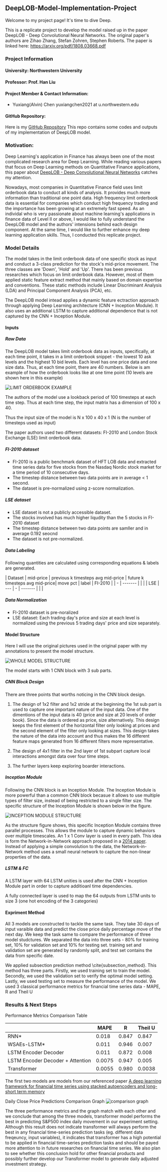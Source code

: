 
## DeepLOB-Model-Implementation-Project

Welcome to my project page! It's time to dive Deep.

This is a replicate project to develop the model raised up in the paper DeepLOB - Deep Convolutional Neural Networks. 
The original paper's authors are Zihao Zhang, Stefan Zohren, Stephen Roberts. The paper is linked here: https://arxiv.org/pdf/1808.03668.pdf

### Project Information
#### University: Northwestern University

#### Professor: Prof. Han Liu

#### Project Member & Contact Information:
  
  * Yuxiang(Alvin) Chen   yuxiangchen2021 at u.northwestern.edu

#### GitHub Repository:
  Here is my [GitHub Repository](https://github.com/yuxiangalvin/DeepLOB-Model-Implementation-Project)
  This repo contains some codes and outputs of my implementation of DeepLOB model.
  
### Motivation:

Deep Learning's application in Finance has always been one of the most complicated research area for Deep Learning. While reading various papers that focus on Deep Learning methods on Quantitative Finance applications, this paper about [DeepLOB - Deep Convolutional Neural Networks](https://arxiv.org/pdf/1808.03668.pdf) catches my attention.

Nowadays, most companies in Quantitative Finance field uses limit orderbook data to conduct all kinds of analysis. It provides much more information than traditional one point data. High frequency limit orderbook data is essential for companies which conduct high frequency trading and the importance has been growing at an extremely fast speed. As an individal who is very passionate about machine learning's applications in finance data of Level II or above, I would like to fully understand the DeepLOB model and the authors' intensions behind each design component. At the same time, I would like to further enhance my deep learning application skills. Thus, I conducted this replicate project.


### Model Details

The model takes in the limit orderbook data of one specific stock as input and conduct a 3-class prediction for the stock's mid-price movement. The three classes are 'Down', 'Hold' and 'Up'. There has been previous researches which focus on limit orderbook data. However, most of them applied static feature extract method that mainly based on domain expertise and conventions. These static methods include Linear Discriminant Analysis (LDA) and Principal Component Analysis (PCA), etc. 

The DeepLOB model intead applies a dynamic feature ectraction approach through applying Deep Learning architecture (CNN + Inception Module). It also uses an additional LSTM to capture additional dependence that is not captured by the CNN + Inception Module.

#### Inputs

##### Raw Data
The DeepLOB model takes limit orderbook data as inputs, specifically, at each time point, it takes in a limit orderbook snippet - the lowest 10 ask levels and the highest 10 bid levels. Each level has one price data and one size data. Thus, at each time point, there are 40 numbers. Below is am example of how the orderbook looks like at one time point (10 levels are shown here in this example)

![LIMIT ORDERBOOK EXAMPLE](./src/images/limit_orderbook_example.png)


The authors of the model use a lookback period of 100 timesteps at each time step. Thus at each time step, the input matrix has a dimension of 100 x 40.

Thus the input size of the model is N x 100 x 40 x 1 (N is the number of timesteps used as input)

The paper authors used two different datasets: FI-2010 and London Stock Exchange (LSE) limit orderbook data.

##### FI-2010 dataset

* FI-2010 is a public benchmark dataset of HFT LOB data and extracted time series data for five stocks from the Nasdaq Nordic stock market for a time period of 10 consecutive days. 
* The timestep distance between two data points are in average < 1 second. 
* The dataset is pre-normalized using z-score normalization.

##### LSE dataset

* LSE dataset is not a publicly accessible dataset. 
* The stocks involved has much higher liqudity than the 5 stocks in FI-2010 dataset
* The timestep distance between two data points are samller and in average 0.192 seocnd
* The dataset is not pre-normalized.

##### Data Labeling
Following quantities are calculated using corresponding equations & labels are generated.

|  Dataset  | mid-price | previous k timesteps avg mid-price | future k timesteps avg mid-price| move pct | label
| FI-2010 |   | - | ------- |  |  |
| LSE | ---  | - | ------- |  |  |


##### Data Normalization

* FI-2010 dataset is pre-noralized 
* LSE dataset: Each trading day's price and size at each level is normalized using the previous 5 trading days' price and size separately.


#### Model Structure

Here I will use the original pictures used in the original paper with my annotations to present the model structure.

![WHOLE MODEL STRUCTURE](./src/images/whole_model_structure.png)

The model starts with 1 CNN block with 3 sub parts. 

##### CNN Block Design

There are three points that worths noticing in the CNN block design.

1. The design of 1x2 filter and 1x2 stride at the beginning the 1st sub part is used to capture one important nature of the input data. One of the dimentions of the input data is 40 (price and size at 20 levels of order book). Since the data is ordered as price, size alternatively. This design keeps the first element of the horizontal filter only looking at prices and the second element of the filter only looking at sizes. This design takes the nature of the data into account and thus makes the 16 different feature maps generated from 16 different filters more representative.

2. The design of 4x1 filter in the 2nd layer of 1st subpart capture local interactions amongst data over four time steps.

3. The further layers keep exploring boarder interactions.

##### Inception Module

Following the CNN block is an Inception Module. The Inception Module is more powerful than a common CNN block becasue it allows to use multiple types of filter size, instead of being restricted to a single filter size. The specific structure of the Inception Module is shown below in the figure.

![INCEPTION MODULE STRUCTURE](./src/images/inception_module_structure.png)

As the structure figure shows, this specific Inception Module contains three parallel processes. This allows the module to capture dynamic behaviors over multiple timescales. An 1 x 1 Conv layer is used in every path. This idea is form the Network-in-Network approach proposed in a [2014 paper](https://arxiv.org/pdf/1312.4400v3.pdf). Instead of applying a simple convolution to the data, the Network-in-Network method uses a small neural network to capture the non-linear properties of the data.

##### LSTM & FC

A LSTM layer with 64 LSTM unities is used after the CNN + Inception Module part in order to capture additioanl time dependencies.

A fully connected layer is used to map the 64 outputs from LSTM units to size 3 (one hot encoding of the 3 categories)


#### Expriment  Method

All 3 models are constructed to tackle the same task. They take 30 days of input varaible data and predict the close price daily percentage move of the next day. We keep the task same to compare the performance of three model studctures. We separated the data into three sets - 80% for training set, 10% for validation set and 10% for testing set. training set and validation set are generated by randomly split, and test set contains the data from specific date. 

We applied subsection prediction method \cite{subsection_method}. This method has three parts. Firstly, we used training set to train the model. Secondly, we used the validation set to verify the optimal model setting. Lastly, we used testing set to measure the performance of the model. We used 3 classical performance metrics for financial time series data - MAPE, R and Theil U


### Results & Next Steps
Performance Metrics Comparison Table

|    | MAPE | R | Theil U |
| -- | ---  | - | ------- |
| RNN*  | 0.018  | 0.847 | 0.847|
| WSAEs-LSTM*  | 0.011  | 0.946 | 0.007
| LSTM Encoder Decoder             | 0.011  | 0.872 | 0.008 |
| LSTM Encoder Decoder + Attention | 0.0075  | 0.947 | 0.005 |
| Transformer                      | 0.0055  | 0.980 | 0.0038 |

The first two models are models from our referenced paper [A deep learning framework for financial time series using stacked autoencoders and long-short term memory](https://www.researchgate.net/publication/318991900_A_deep_learning_framework_for_financial_time_series_using_stacked_autoencoders_and_long-short_term_memory)

Daily Close Price Predictions Comparison Graph
![comparison graph](./images/comparison.jpg)

The three performance metrics and the graph match with each other and we conclude  that  among  the  three  models,  transformer model performs the best in predicting S&P500 index daily movement in our experiment setting. Although this result does not indicate transformer will always perform the best in any financial  time-series  prediction  tasks  (eg.   different  data  freqeuncy, input variables), it indicates that transformer has a high potential to be applied in financial time-series prediction tasks and should be payed more attention to in future researches on financial time series. We also plan to see whether this conclusion hold for other financial products and possibly further develop our Transformer model to generate daily adjusted investment strategy.
